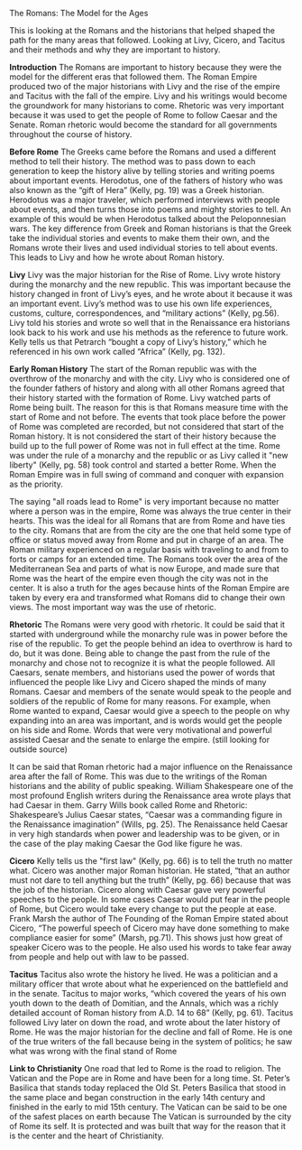 The Romans: The Model for the Ages

This is looking at the Romans and the historians that helped shaped the path for the many areas that followed. Looking at Livy, Cicero, and Tacitus and their methods and why they are important to history.

**Introduction**
The Romans are important to history because they were the model for the different eras that followed them. The Roman Empire produced two of the major historians with Livy and the rise of the empire and Tacitus with the fall of the empire. Livy and his writings would become the groundwork for many historians to come. Rhetoric was very important because it was used to get the people of Rome to follow Caesar and the Senate. Roman rhetoric would become the standard for all governments throughout the course of history.

**Before Rome**
The Greeks came before the Romans and used a different method to tell their history. The method was to pass down to each generation to keep the history alive by telling stories and writing poems about important events. Herodotus, one of the fathers of history who was also known as the “gift of Hera” (Kelly, pg. 19) was a Greek historian. Herodotus was a major traveler, which performed interviews with people about events, and then turns those into poems and mighty stories to tell. An example of this would be when Herodotus talked about the Peloponnesian wars. The key difference from Greek and Roman historians is that the Greek take the individual stories and events to make them their own, and the Romans wrote their lives and used individual stories to tell about events. This leads to Livy and how he wrote about Roman history.

**Livy**
Livy was the major historian for the Rise of Rome. Livy wrote history during the monarchy and the new republic. This was important because the history changed in front of Livy’s eyes, and he wrote about it because it was an important event. Livy’s method was to use his own life experiences, customs, culture, correspondences, and “military actions” (Kelly, pg.56). Livy told his stories and wrote so well that in the Renaissance era historians look back to his work and use his methods as the reference to future work. Kelly tells us that Petrarch “bought a copy of Livy’s history,” which he referenced in his own work called “Africa” (Kelly, pg. 132).

**Early Roman History**
The start of the Roman republic was with the overthrow of the monarchy and with the city. Livy who is considered one of the founder fathers of history and along with all other Romans agreed that their history started with the formation of Rome. Livy watched parts of Rome being built. The reason for this is that Romans measure time with the start of Rome and not before. The events that took place before the power of Rome was completed are recorded, but not considered that start of the Roman history. It is not considered the start of their history because the build up to the full power of Rome was not in full effect at the time. Rome was under the rule of a monarchy and the republic or as Livy called it "new liberty" (Kelly, pg. 58) took control and started a better Rome. When the Roman Empire was in full swing of command and conquer with expansion as the priority.

The saying "all roads lead to Rome" is very important because no matter where a person was in the empire, Rome was always the true center in their hearts. This was the ideal for all Romans that are from Rome and have ties to the city. Romans that are from the city are the one that held some type of office or status moved away from Rome and put in charge of an area. The Roman military experienced on a regular basis with traveling to and from to forts or camps for an extended time. The Romans took over the area of the Mediterranean Sea and parts of what is now Europe, and made sure that Rome was the heart of the empire even though the city was not in the center. It is also a truth for the ages because hints of the Roman Empire are taken by every era and transformed what Romans did to change their own views. The most important way was the use of rhetoric.

**Rhetoric**
The Romans were very good with rhetoric. It could be said that it started with underground while the monarchy rule was in power before the rise of the republic. To get the people behind an idea to overthrow is hard to do, but it was done. Being able to change the past from the rule of the monarchy and chose not to recognize it is what the people followed. All Caesars, senate members, and historians used the power of words that influenced the people like Livy and Cicero shaped the minds of many Romans. Caesar and members of the senate would speak to the people and soldiers of the republic of Rome for many reasons. For example, when Rome wanted to expand, Caesar would give a speech to the people on why expanding into an area was important, and is words would get the people on his side and Rome. Words that were very motivational and powerful assisted Caesar and the senate to enlarge the empire. (still looking for outside source)
 
It can be said that Roman rhetoric had a major influence on the Renaissance area after the fall of Rome. This was due to the writings of the Roman historians and the ability of public speaking. William Shakespeare one of the most profound English writers during the Renaissance area wrote plays that had Caesar in them. Garry Wills book called Rome and Rhetoric: Shakespeare’s Julius Caesar states, “Caesar was a commanding figure in the Renaissance imagination” (Wills, pg. 25). The Renaissance held Caesar in very high standards when power and leadership was to be given, or in the case of the play making Caesar the God like figure he was.
 
 **Cicero**
Kelly tells us the "first law" (Kelly, pg. 66) is to tell the truth no matter what. Cicero was another major Roman historian. He stated, “that an author must not dare to tell anything but the truth” (Kelly, pg. 66) because that was the job of the historian. Cicero along with Caesar gave very powerful speeches to the people. In some cases Caesar would put fear in the people of Rome, but Cicero would take every change to put the people at ease. Frank Marsh the author of The Founding of the Roman Empire stated about Cicero, “The powerful speech of Cicero may have done something to make compliance easier for some” (Marsh, pg.71). This shows just how great of speaker Cicero was to the people. He also used his words to take fear away from people and help out with law to be passed.

**Tacitus**
Tacitus also wrote the history he lived. He was a politician and a military officer that wrote about what he experienced on the battlefield and in the senate. Tacitus to major works, “which covered the years of his own youth down to the death of Domitian, and the Annals, which was a richly detailed account of Roman history from A.D. 14 to 68” (Kelly, pg. 61). Tacitus followed Livy later on down the road, and wrote about the later history of Rome. He was the major historian for the decline and fall of Rome. He is one of the true writers of the fall because being in the system of politics; he saw what was wrong with the final stand of Rome

**Link to Christianity**
One road that led to Rome is the road to religion. The Vatican and the Pope are in Rome and have been for a long time. St. Peter’s Basilica that stands today replaced the Old St. Peters Basilica that stood in the same place and began construction in the early 14th century and finished in the early to mid 15th century. The Vatican can be said to be one of the safest places on earth because The Vatican is surrounded by the city of Rome its self. It is protected and was built that way for the reason that it is the center and the heart of Christianity.
